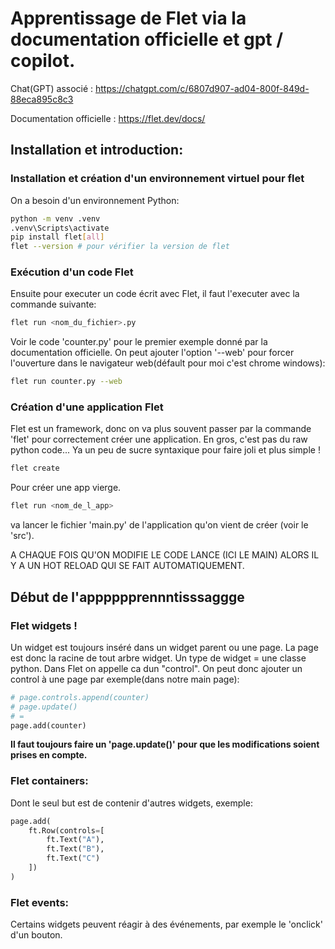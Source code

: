 # Apprentissage de Flet via la documentation officielle et gpt / copilot.
Chat(GPT) associé : https://chatgpt.com/c/6807d907-ad04-800f-849d-88eca895c8c3

Documentation officielle : https://flet.dev/docs/

## Installation et introduction:
### Installation et création d'un environnement virtuel pour flet
On a besoin d'un environnement Python:
```bash
python -m venv .venv
.venv\Scripts\activate
pip install flet[all]
flet --version # pour vérifier la version de flet
```

### Exécution d'un code Flet

Ensuite pour executer un code écrit avec Flet, il faut l'executer avec la commande suivante:
```bash
flet run <nom_du_fichier>.py
```
Voir le code 'counter.py' pour le premier exemple donné par la documentation officielle.
On peut ajouter l'option '--web' pour forcer l'ouverture dans le navigateur web(défault pour moi c'est chrome windows):
```bash
flet run counter.py --web
```

### Création d'une application Flet
Flet est un framework, donc on va plus souvent passer par la commande 'flet' pour correctement créer une application.
En gros, c'est pas du raw python code... Ya un peu de sucre syntaxique pour faire joli et plus simple !

```bash
flet create
```
Pour créer une app vierge.
```bash
flet run <nom_de_l_app>
``` 
va lancer le fichier 'main.py' de l'application qu'on vient de créer (voir le 'src').

A CHAQUE FOIS QU'ON MODIFIE LE CODE LANCE (ICI LE MAIN) ALORS IL Y A UN HOT RELOAD QUI SE FAIT AUTOMATIQUEMENT.




## Début de l'apppppprennntisssaggge
### Flet widgets !
Un widget est toujours inséré dans un widget parent ou une page. La page est donc la racine de tout arbre widget.
Un type de widget = une classe python.
Dans Flet on appelle ca dun "control".
On peut donc ajouter un control à une page par exemple(dans notre main page):
```python
# page.controls.append(counter)
# page.update()
# =
page.add(counter)
```

**Il faut toujours faire un 'page.update()' pour que les modifications soient prises en compte.**

### Flet containers:
Dont le seul but est de contenir d'autres widgets, exemple:
```python
page.add(
    ft.Row(controls=[
        ft.Text("A"),
        ft.Text("B"),
        ft.Text("C")
    ])
)
```

### Flet events:
Certains widgets peuvent réagir à des événements, par exemple le 'onclick' d'un bouton.